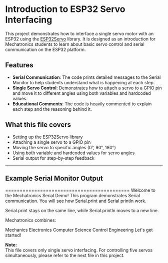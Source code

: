 # Introduction to ESP32 Servo Interfacing

This project demonstrates how to interface a single servo motor with an ESP32 using the [ESP32Servo](https://github.com/jkb-git/ESP32Servo) library. It is designed as an introduction for Mechatronics students to learn about basic servo control and serial communication on the ESP32 platform.

## Features

- **Serial Communication**: The code prints detailed messages to the Serial Monitor to help students understand what is happening at each step.
- **Single Servo Control**: Demonstrates how to attach a servo to a GPIO pin and move it to different angles using both variables and hardcoded values.
- **Educational Comments**: The code is heavily commented to explain each step and the reasoning behind it.

## What this file covers

- Setting up the ESP32Servo library
- Attaching a single servo to a GPIO pin
- Moving the servo to specific angles (0°, 90°, 180°)
- Using both variable and hardcoded values for servo angles
- Serial output for step-by-step feedback

---

## Example Serial Monitor Output

===========================================
Welcome to the Mechatronics Serial Demo!
This program demonstrates Serial communication. You will see how Serial.print and Serial println work.

Serial.print stays on the same line, while Serial.println moves to a new line.

Mechatronics combines:

Mechanics
Electronics
Computer Science
Control Engineering
Let's get started!

**Note:**  
This file covers only single servo interfacing. For controlling five servos simultaneously, please refer to the next file in this project.
